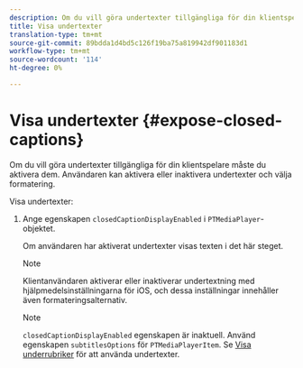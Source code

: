 ```yaml
---
description: Om du vill göra undertexter tillgängliga för din klientspelare måste du aktivera dem. Användaren kan aktivera eller inaktivera undertexter och välja formatering.
title: Visa undertexter
translation-type: tm+mt
source-git-commit: 89bdda1d4bd5c126f19ba75a819942df901183d1
workflow-type: tm+mt
source-wordcount: '114'
ht-degree: 0%

---
```



# Visa undertexter {#expose-closed-captions}

Om du vill göra undertexter tillgängliga för din klientspelare måste du aktivera dem. Användaren kan aktivera eller inaktivera undertexter och välja formatering.

Visa undertexter:

1. Ange egenskapen `closedCaptionDisplayEnabled` i `PTMediaPlayer`-objektet.

   Om användaren har aktiverat undertexter visas texten i det här steget.

   >[!NOTE]
   >
   >Klientanvändaren aktiverar eller inaktiverar undertextning med hjälpmedelsinställningarna för iOS, och dessa inställningar innehåller även formateringsalternativ.

   >[!NOTE]
   >
   >`closedCaptionDisplayEnabled` egenskapen är inaktuell. Använd egenskapen `subtitlesOptions` för `PTMediaPlayerItem`. Se [Visa underrubriker](../../tvsdk-1.4-for-ios/c-psdk-ios-1.4-closed-captioning-and-subtitles-ios/t-psdk-ios-1.4-subtitles-exposing-ios.md) för att använda undertexter.